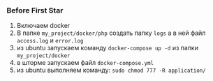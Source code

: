 ### Before First Star

1. Включаем docker
2. В папке ```my_project/docker/php``` создать папку ```logs``` а в ней файл ```access.log``` и ```error.log```
3. из ubuntu запускаем команду ```docker-compose up -d``` из папки ```my_project/docker```
4. в шторме запускаем файл ```docker-compose.yml```
5. из ubuntu выполняем команду: ```sudo chmod 777 -R application/```
